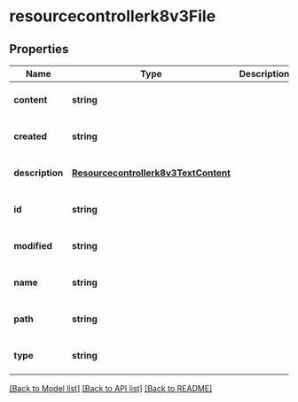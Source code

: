 # resourcecontrollerk8v3File

## Properties
Name | Type | Description | Notes
------------ | ------------- | ------------- | -------------
**content** | **string** |  | [optional] [default to null]
**created** | **string** |  | [optional] [default to null]
**description** | [**Resourcecontrollerk8v3TextContent**](Resourcecontrollerk8v3TextContent.md) |  | [optional] [default to null]
**id** | **string** |  | [optional] [default to null]
**modified** | **string** |  | [optional] [default to null]
**name** | **string** |  | [optional] [default to null]
**path** | **string** |  | [optional] [default to null]
**type** | **string** |  | [optional] [default to null]

[[Back to Model list]](../README.md#documentation-for-models) [[Back to API list]](../README.md#documentation-for-api-endpoints) [[Back to README]](../README.md)



